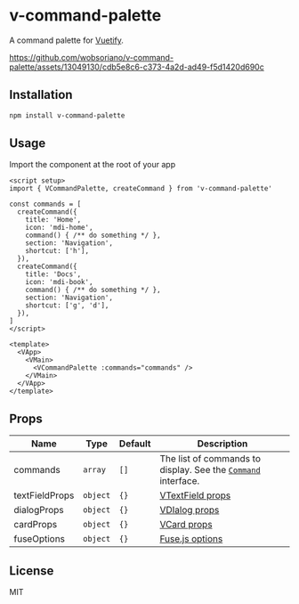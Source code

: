 # v-command-palette

A command palette for [Vuetify](https://next.vuetifyjs.com).

https://github.com/wobsoriano/v-command-palette/assets/13049130/cdb5e8c6-c373-4a2d-ad49-f5d1420d690c

## Installation

```bash
npm install v-command-palette
```

## Usage

Import the component at the root of your app

```vue
<script setup>
import { VCommandPalette, createCommand } from 'v-command-palette'

const commands = [
  createCommand({
    title: 'Home',
    icon: 'mdi-home',
    command() { /** do something */ },
    section: 'Navigation',
    shortcut: ['h'],
  }),
  createCommand({
    title: 'Docs',
    icon: 'mdi-book',
    command() { /** do something */ },
    section: 'Navigation',
    shortcut: ['g', 'd'],
  }),
]
</script>

<template>
  <VApp>
    <VMain>
      <VCommandPalette :commands="commands" />
    </VMain>
  </VApp>
</template>
```

## Props

| Name | Type | Default | Description |
| --- | --- | --- | --- |
| commands | `array` | `[]` | The list of commands to display. See the [`Command`](https://github.com/wobsoriano/v-command-palette/blob/e1ed365d227caeb6c1fa6222ebbb98f80cc8fff8/lib/useSearch.ts#L6) interface. |
| textFieldProps | `object` | `{}` | [VTextField props](https://vuetifyjs.com/en/api/v-text-field/#props) |
| dialogProps | `object` | `{}` | [VDIalog props](https://vuetifyjs.com/en/api/v-dialog/#props) |
| cardProps | `object` | `{}` | [VCard props](https://vuetifyjs.com/en/api/v-card/#props) |
| fuseOptions | `object` | `{}` | [Fuse.js options](https://www.fusejs.io/api/options.html) |

## License

MIT
